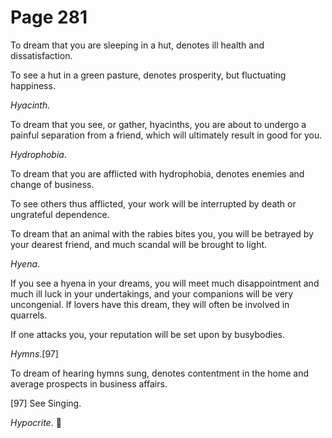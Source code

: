 # Page 281
To dream that you are sleeping in a hut, denotes ill
health and dissatisfaction.


To see a hut in a green pasture, denotes prosperity,
but fluctuating happiness.


_Hyacinth_.


To dream that you see, or gather, hyacinths, you are about to undergo
a painful separation from a friend, which will ultimately result
in good for you.


_Hydrophobia_.


To dream that you are afflicted with hydrophobia, denotes enemies
and change of business.


To see others thus afflicted, your work will be interrupted by death
or ungrateful dependence.


To dream that an animal with the rabies bites you, you will be betrayed
by your dearest friend, and much scandal will be brought to light.


_Hyena_.


If you see a hyena in your dreams, you will meet much disappointment and much
ill luck in your undertakings, and your companions will be very uncongenial.
If lovers have this dream, they will often be involved in quarrels.


If one attacks you, your reputation will be set upon by busybodies.


_Hymns_.[97]


To dream of hearing hymns sung, denotes contentment in the home
and average prospects in business affairs.



[97] See Singing.


_Hypocrite_.
